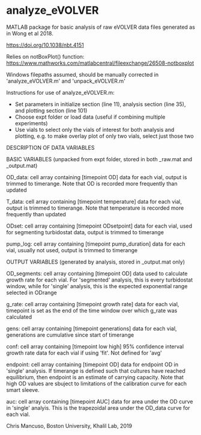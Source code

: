 # analyze_eVOLVER
MATLAB package for basic analysis of raw eVOLVER data files generated as in Wong et al 2018. 

https://doi.org/10.1038/nbt.4151

Relies on notBoxPlot() function:  https://www.mathworks.com/matlabcentral/fileexchange/26508-notboxplot

Windows filepaths assumed, should be manually corrected in 'analyze_eVOLVER.m' and 'unpack_eVOLVER.m'

 Instructions for use of analyze_eVOLVER.m:
 - Set parameters in initialize section (line 11), analysis section (line 35),
   and plotting section (line 101)
 - Choose expt folder or load data (useful if combining multiple experiments)
 - Use vials to select only the vials of interest for both analysis and plotting,
   e.g. to make overlay plot of only two vials, select just those two

DESCRIPTION OF DATA VARIABLES

BASIC VARIABLES (unpacked from expt folder, stored in both _raw.mat and _output.mat)
 
 OD_data: cell array containing [timepoint OD] data for each vial, output is
 trimmed to timerange. Note that OD is recorded more frequently than updated 
 
 T_data: cell array containing [timepoint temperature] data for
 each vial, output is trimmed to timerange. Note that temperature is
 recorded more frequently than updated
 
 ODset: cell array containing [timepoint ODsetpoint] data for each vial, used
 for segmenting turbidostat data, output is trimmed to timerange
 
 pump_log: cell array containing [timepoint pump_duration] data for each vial,
 usually not used, output is trimmed to timerange
 
 OUTPUT VARIABLES (generated by analysis, stored in _output.mat only) 
 
 OD_segments: cell array containing [timepoint OD] data used to calculate
 growth rate for each vial. For 'segmented' analysis, this is every turbidostat window,
 while for 'single' analysis, this is the expected exponential range selected in ODrange
 
 g_rate: cell array containing [timepoint growth rate] data for each vial, 
 timepoint is set as the end of the time window over which g_rate was calculated
 
 gens: cell array containing [timepoint generations] data for each vial,
 generations are cumulative since start of timerange
 
 conf: cell array containing [timepoint low high] 95% confidence interval
 growth rate data for each vial if using 'fit'. Not defined for 'avg'
 
 endpoint: cell array containing [timepoint OD] data for endpoint OD in
 'single' analysis. If timerange is defined such that cultures have
 reached equilibrium, then endpoint is an estimate of carrying capacity.
 Note that high OD values are sbuject to limitations of the calibration
 curve for each smart sleeve.

 auc: cell array containing [timepoint AUC] data for area under the OD
 curve in 'single' analyis. This is the trapezoidal area under the OD_data
 curve for each vial.
 
 Chris Mancuso, Boston University, Khalil Lab, 2019
